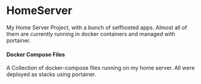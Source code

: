 # HomeServer
My Home Server Project, with a bunch of selfhosted apps.
Almost all of them are currently running in docker containers and managed with portainer.

#### Docker Compose Files
A Collection of docker-compose files running on my home server.
All were deployed as stacks using portainer.